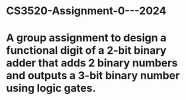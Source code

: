 # CS3520-Assignment-0---2024
# A group assignment to design a functional digit of a 2-bit binary adder that adds 2 binary numbers and outputs a 3-bit binary number using logic gates.
